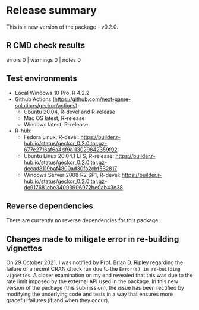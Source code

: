 # Release summary

This is a new version of the package - v0.2.0.


## R CMD check results

errors 0 | warnings 0 | notes 0


## Test environments

* Local Windows 10 Pro, R 4.2.2
* Github Actions (https://github.com/next-game-solutions/geckor/actions):
  * Ubuntu 20.04, R-devel and R-release
  * Mac OS latest, R-release
  * Windows latest, R-release
* R-hub:
  * Fedora Linux, R-devel: https://builder.r-hub.io/status/geckor_0.2.0.tar.gz-677c2716af6a4df9a113029842359f92
  * Ubuntu Linux 20.04.1 LTS, R-release: https://builder.r-hub.io/status/geckor_0.2.0.tar.gz-dccad8119baf4800ad30fa2cbf532817
  * Windows Server 2008 R2 SP1, R-devel: https://builder.r-hub.io/status/geckor_0.2.0.tar.gz-de917681cbe34093906972be0ab43e38


## Reverse dependencies

There are currently no reverse dependencies for this package.


## Changes made to mitigate error in re-building vignettes

On 29 October 2021, I was notified by Prof. Brian D. Ripley regarding the failure of a recent CRAN check run due to the `Error(s) in re-building vignettes`. A closer examination on my end revealed that this was due to the rate limit imposed by the external API used in the package. In this new version of the package (this submission), the issue has been rectified by modifying the underlying code and tests in a way that ensures more graceful failures (if and when they occur).

